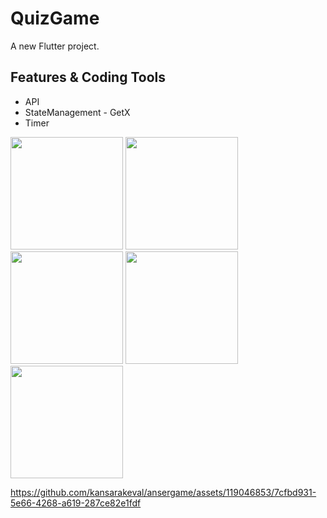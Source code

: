 # QuizGame

A new Flutter project.

## Features & Coding Tools
- API
- StateManagement - GetX
- Timer

<p>
  <img src="https://github.com/kansarakeval/ansergame/assets/119046853/2b811c19-9223-49b5-ab37-0a3ea0912918" hight="450" width="180">
  <img src="https://github.com/kansarakeval/ansergame/assets/119046853/4ad29666-084d-499a-a725-c457b42c61a2" hight="450" width="180">
  <img src="https://github.com/kansarakeval/ansergame/assets/119046853/f4522b5f-40a1-4a28-87c0-418124486832" hight="450" width="180">
  <img src="https://github.com/kansarakeval/ansergame/assets/119046853/cc737215-580e-4179-85f0-f2c45a92fa90" hight="450" width="180">
  <img src="https://github.com/kansarakeval/ansergame/assets/119046853/3a527309-91c6-40d1-85cf-257b05db1555" hight="450" width="180">
  
</p>

https://github.com/kansarakeval/ansergame/assets/119046853/7cfbd931-5e66-4268-a619-287ce82e1fdf

